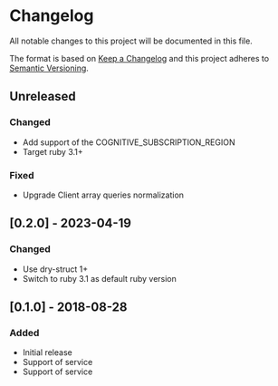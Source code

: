 # Changelog
All notable changes to this project will be documented in this file.

The format is based on [Keep a Changelog](http://keepachangelog.com/en/1.0.0/)
and this project adheres to [Semantic Versioning](http://semver.org/spec/v2.0.0.html).

## Unreleased
### Changed
- Add support of the COGNITIVE_SUBSCRIPTION_REGION
- Target ruby 3.1+

### Fixed
- Upgrade Client array queries normalization

## [0.2.0] - 2023-04-19
### Changed
- Use dry-struct 1+
- Switch to ruby 3.1 as default ruby version

## [0.1.0] - 2018-08-28
### Added
- Initial release
- Support of <translation> service
- Support of <detect> service
